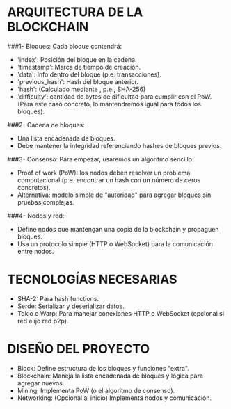 # ARQUITECTURA DE LA BLOCKCHAIN

###1- Bloques:
Cada bloque contendrá:
- 'index': Posición del bloque en la cadena.
- 'timestamp': Marca de tiempo de creación.
- 'data': Info dentro del bloque (p.e. transacciones).
- 'previous_hash': Hash del bloque anterior.
- 'hash': (Calculado mediante , p.e., SHA-256)
- 'difficulty': cantidad de bytes de dificultad para cumplir con el PoW. (Para este caso concreto, lo mantendremos igual para todos los bloques).

###2- Cadena de bloques:
- Una lista encadenada de bloques.
- Debe mantener la integridad referenciando hashes de bloques previos.

###3- Consenso:
Para empezar, usaremos un algoritmo sencillo:
- Proof of work (PoW): los nodos deben resolver un problema computacional (p.e. encontrar un hash con un número de ceros concretos).
- Alternativa: modelo simple de "autoridad" para agregar bloques sin pruebas complejas.

###4- Nodos y red:
- Define nodos que mantengan una copia de la blockchain y propaguen bloques.
- Usa un protocolo simple (HTTP o WebSocket) para la comunicación entre nodos.

# TECNOLOGÍAS NECESARIAS

- SHA-2: Para hash functions.
- Serde: Serializar y deserializar datos.
- Tokio o Warp: Para manejar conexiones HTTP o WebSocket (opcional si red elijo red p2p).

# DISEÑO DEL PROYECTO

- Block: Define estructura de los bloques y funciones "extra".
- Blockchain: Maneja la lista encadenada de bloques y lógica para agregar nuevos.
- Mining: Implementa PoW (o el algoritmo de consenso).
- Networking: (Opcional al inicio) Implementa nodos y comunicación.
